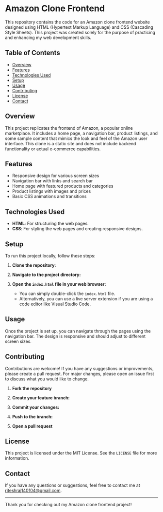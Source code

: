 # Amazon Clone Frontend

This repository contains the code for an Amazon clone frontend website designed using HTML (Hypertext Markup Language) and CSS (Cascading Style Sheets). This project was created solely for the purpose of practicing and enhancing my web development skills.

## Table of Contents
- [Overview](#overview)
- [Features](#features)
- [Technologies Used](#technologies-used)
- [Setup](#setup)
- [Usage](#usage)
- [Contributing](#contributing)
- [License](#license)
- [Contact](#contact)

## Overview
This project replicates the frontend of Amazon, a popular online marketplace. It includes a home page, a navigation bar, product listings, and some sample content that mimics the look and feel of the Amazon user interface. This clone is a static site and does not include backend functionality or actual e-commerce capabilities.

## Features
- Responsive design for various screen sizes
- Navigation bar with links and search bar
- Home page with featured products and categories
- Product listings with images and prices
- Basic CSS animations and transitions

## Technologies Used
- **HTML**: For structuring the web pages.
- **CSS**: For styling the web pages and creating responsive designs.

## Setup
To run this project locally, follow these steps:

1. **Clone the repository:**
  
2. **Navigate to the project directory:**
   
3. **Open the `index.html` file in your web browser:**
   - You can simply double-click the `index.html` file.
   - Alternatively, you can use a live server extension if you are using a code editor like Visual Studio Code.

## Usage
Once the project is set up, you can navigate through the pages using the navigation bar. The design is responsive and should adjust to different screen sizes.

## Contributing
Contributions are welcome! If you have any suggestions or improvements, please create a pull request. For major changes, please open an issue first to discuss what you would like to change.

1. **Fork the repository**
2. **Create your feature branch:**
  
3. **Commit your changes:**
   
4. **Push to the branch:**
  
5. **Open a pull request**

## License
This project is licensed under the MIT License. See the `LICENSE` file for more information.

## Contact
If you have any questions or suggestions, feel free to contact me at [riteshraj140104@gmail.com](mailto:your-email@example.com).

---

Thank you for checking out my Amazon clone frontend project!
